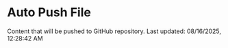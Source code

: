 # Auto Push File

Content that will be pushed to GitHub repository.
Last updated: 08/16/2025, 12:28:42 AM
